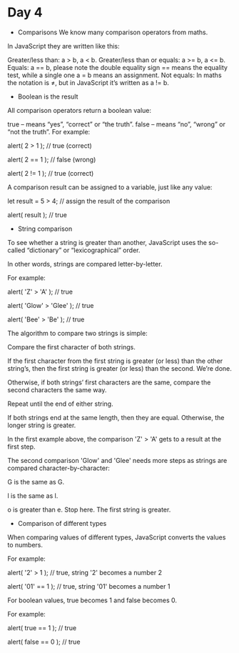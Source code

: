 # Day 4

- Comparisons
We know many comparison operators from maths.

In JavaScript they are written like this:

Greater/less than: a > b, a < b.
Greater/less than or equals: a >= b, a <= b.
Equals: a == b, please note the double equality sign == means the equality test, while a single one a = b means an assignment.
Not equals: In maths the notation is ≠, but in JavaScript it’s written as a != b.

- Boolean is the result

All comparison operators return a boolean value:

true – means “yes”, “correct” or “the truth”.
false – means “no”, “wrong” or “not the truth”.
For example:

alert( 2 > 1 );  // true (correct)

alert( 2 == 1 ); // false (wrong)

alert( 2 != 1 ); // true (correct)

A comparison result can be assigned to a variable, just like any value:

let result = 5 > 4; // assign the result of the comparison

alert( result ); // true

- String comparison

To see whether a string is greater than another, JavaScript uses the so-called “dictionary” or “lexicographical” order.

In other words, strings are compared letter-by-letter.

For example:

alert( 'Z' > 'A' ); // true

alert( 'Glow' > 'Glee' ); // true

alert( 'Bee' > 'Be' ); // true

The algorithm to compare two strings is simple:

Compare the first character of both strings.

If the first character from the first string is greater (or less) than the other string’s, then the first string is greater (or less) than the second. We’re done.

Otherwise, if both strings’ first characters are the same, compare the second characters the same way.

Repeat until the end of either string.

If both strings end at the same length, then they are equal. Otherwise, the longer string is greater.

In the first example above, the comparison 'Z' > 'A' gets to a result at the first step.

The second comparison 'Glow' and 'Glee' needs more steps as strings are compared character-by-character:

G is the same as G.

l is the same as l.

o is greater than e. Stop here. The first string is greater.

- Comparison of different types

When comparing values of different types, JavaScript converts the values to numbers.

For example:

alert( '2' > 1 ); // true, string '2' becomes a number 2

alert( '01' == 1 ); // true, string '01' becomes a number 1

For boolean values, true becomes 1 and false becomes 0.

For example:

alert( true == 1 ); // true

alert( false == 0 ); // true

